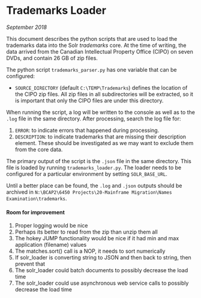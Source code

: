 # Trademarks Loader

_September 2018_

This document describes the python scripts that are used to load the trademarks data into the Solr _trademarks_ core. At
the time of writing, the data arrived from the Canadian Intellectual Property Office (CIPO) on seven DVDs, and contain
26 GB of zip files.

The python script `trademarks_parser.py` has one variable that can be configured:

 - `SOURCE_DIRECTORY` (default `C:\TEMP\Trademarks`) defines the location of the CIPO zip files. All zip files in all
   subdirectories will be extracted, so it is important that only the CIPO files are under this directory.

When running the script, a log will be written to the console as well as to the `.log` file in the same directory. After
processing, search the log file for:
1. `ERROR`: to indicate errors that happened during processing.
1. `DESCRIPTION`: to indicate trademarks that are missing their description element. These should be investigated as
   we may want to exclude them from the core data.

The primary output of the script is the `.json` file in the same directory. This file is loaded by running
`trademarks_loader.py`. The loader needs to be configured for a particular environment by setting `SOLR_BASE_URL`.

Until a better place can be found, the `.log` and `.json` outputs should be archived in
`N:\BCAP2\6450 Projects\20-Mainframe Migration\Names Examination\trademarks`.

#### Room for improvement
1. Proper logging would be nice
1. Perhaps its better to read from the zip than unzip them all
1. The hokey JUMP functionality would be nice if it had min and max application (filename) values
1. The matches.sort() call is a NOP, it needs to sort numerically
1. If solr_loader is converting string to JSON and then back to string, then prevent that
1. The solr_loader could batch documents to possibly decrease the load time
1. The solr_loader could use asynchronous web service calls to possibly decrease the load time
